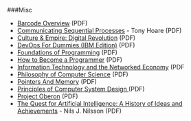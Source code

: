 ###Misc
* [Barcode Overview](http://www.tec-it.com/download/PDF/Barcode_Reference_EN.pdf) (PDF)
* [Communicating Sequential Processes](http://www.usingcsp.com/cspbook.pdf) - Tony Hoare (PDF)
* [Culture \& Empire: Digital Revolution](http://hintjens.com/books) (PDF)
* [DevOps For Dummies (IBM Edition)](http://www.ibm.com/ibm/devops/us/en/resources/dummiesbooks/) (PDF)
* [Foundations of Programming](http://openmymind.net/FoundationsOfProgramming.pdf) (PDF)
* [How to Become a Programmer](http://softwarebyrob.wpengine.netdna-cdn.com/assets/Software_by_Rob%20_How_to_Become_a%20_Programmer_1.0.pdf) (PDF)
* [Information Technology and the Networked Economy](http://florida.theorangegrove.org/og/file/49843a6a-9a9d-4bad-b4d4-d053f9cdf73e/1/InfoTechNetworkedEconomy.pdf) (PDF
* [Philosophy of Computer Science](http://www.cse.buffalo.edu/~rapaport/Papers/phics.pdf) (PDF)
* [Pointers And Memory](http://cslibrary.stanford.edu/102/PointersAndMemory.pdf) (PDF)
* [Principles of Computer System Design ](http://ocw.mit.edu/resources/res-6-004-principles-of-computer-system-design-an-introduction-spring-2009/online-textbook/part_ii_open_5_0.pdf) (PDF)
* [Project Oberon](http://www.ethoberon.ethz.ch) (PDF)
* [The Quest for Artificial Intelligence: A History of Ideas and Achievements](http://ai.stanford.edu/~nilsson/QAI/qai.pdf) - Nils J. Nilsson (PDF)

